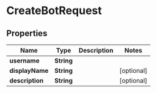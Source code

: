 

# CreateBotRequest


## Properties

| Name | Type | Description | Notes |
|------------ | ------------- | ------------- | -------------|
|**username** | **String** |  |  |
|**displayName** | **String** |  |  [optional] |
|**description** | **String** |  |  [optional] |



